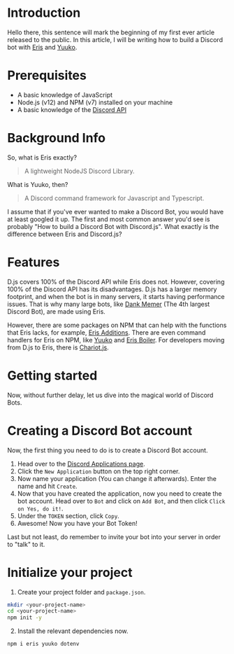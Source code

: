 # Introduction
Hello there, this sentence will mark the beginning of my first ever article released to the public. In this article, I will be writing how to build a Discord bot with [Eris](https://abal.moe/Eris/) and [Yuuko](https://eritbh.me/yuuko/).

# Prerequisites
- A basic knowledge of JavaScript
- Node.js (v12) and NPM (v7) installed on your machine
- A basic knowledge of the [Discord API](https://discord.com/developers/docs/intro)

# Background Info
So, what is Eris exactly?
> A lightweight NodeJS Discord Library.

What is Yuuko, then?
> A Discord command framework for Javascript and Typescript.

I assume that if you've ever wanted to make a Discord Bot, you would have at least googled it up. The first and most common answer you'd see is probably "How to build a Discord Bot with Discord.js". What exactly is the difference between Eris and Discord.js?

# Features
D.js covers 100% of the Discord API while Eris does not. However, covering 100% of the Discord API has its disadvantages.
D.js has a larger memory footprint, and when the bot is in many servers, it starts having performance issues. That is why many large bots, like [Dank Memer](https://dankmemer.lol/) (The 4th largest Discord Bot), are made using Eris.

However, there are some packages on NPM that can help with the functions that Eris lacks, for example, [Eris Additions](https://www.npmjs.com/package/eris-additions). There are even command handlers for Eris on NPM, like [Yuuko](https://www.npmjs.com/package/yuuko) and [Eris Boiler](https://www.npmjs.com/package/eris-boiler). For developers moving from D.js to Eris, there is [Chariot.js](https://www.npmjs.com/package/chariot.js).

# Getting started
Now, without further delay, let us dive into the magical world of Discord Bots.

# Creating a Discord Bot account
Now, the first thing you need to do is to create a Discord Bot account.
1. Head over to the [Discord Applications page](https://discord.com/developers/applications).
2. Click the `New Application` button on the top right corner.
3. Now name your application (You can change it afterwards). Enter the name and hit `Create`.
4. Now that you have created the application, now you need to create the bot account. Head over to `Bot` and click on `Add Bot`, and then click `Click on Yes, do it!`.
5. Under the `TOKEN` section, click `Copy`.
6. Awesome! Now you have your Bot Token!

Last but not least, do remember to invite your bot into your server in order to "talk" to it.

# Initialize your project
1. Create your project folder and `package.json`.
```bash
mkdir <your-project-name>
cd <your-project-name>
npm init -y
```
2. Install the relevant dependencies now.
```bash
npm i eris yuuko dotenv
```
